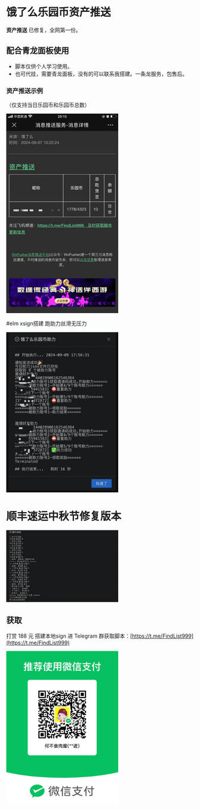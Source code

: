 # 饿了么乐园币资产推送

**资产推送** 已修复，全网第一份。

## 配合青龙面板使用

- 脚本仅供个人学习使用。
- 也可代挂，需要青龙面板，没有的可以联系我搭建。一条龙服务，包售后。

### 资产推送示例

（仅支持当日乐园币和乐园币总数）

<img src="assetSend.jpg" width="300"  height="auto"/>

#elm xsign搭建 跑助力丝滑无压力

<img src="sign.jpg" width="300"  height="auto"/>

# 顺丰速运中秋节修复版本

<img src="sfsy.png" width="300"  height="auto"/>

## 获取

打赏 188 元 搭建本地sign 进 Telegram 群获取脚本：[https://t.me/FindList999](https://t.me/FindList999)

<img src="wx.png" width="300"  height="auto"/>



